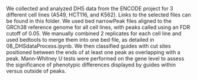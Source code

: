 We collected and analyzed DHS data from the ENCODE project for 3 different cell lines (A549, HCT116, and K562). Links to the selected files can be found in this folder. We used bed narrowPeak files aligned to the GRCh38 reference genome for all cell lines, with peaks called using an FDR cutoff of 0.05. We manually combined 2 replicates for each cell line and used bedtools to merge them into one bed file, as detailed in 08_DHSdataProcess.ipynb. We then classified guides with cut sites positioned between the ends of at least one peak as overlapping with a peak. Mann-Whitney U tests were performed on the gene level to assess the significance of phenotypic differences displayed by guides within versus outside of peaks.

